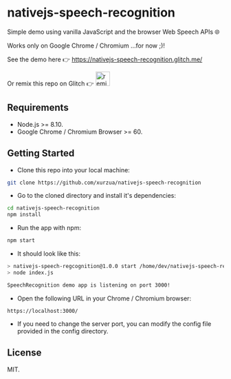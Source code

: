 # nativejs-speech-recognition

Simple demo using vanilla JavaScript and the browser Web Speech APIs 🌐

Works only on Google Chrome / Chromium ...for now ;)!

See the demo here 👉 https://nativejs-speech-recognition.glitch.me/

Or remix this repo on Glitch 👉
<a href="https://glitch.com/edit/#!/remix/nativejs-speech-recognition">
  <img src="https://cdn.glitch.com/2bdfb3f8-05ef-4035-a06e-2043962a3a13%2Fremix%402x.png?1513093958726" alt="remix button" aria-label="remix" height="33">
</a>

## Requirements

* Node.js >= 8.10.
* Google Chrome / Chromium Browser >= 60.

## Getting Started

* Clone this repo into your local machine:

```sh
git clone https://github.com/xurzua/nativejs-speech-recognition
```

* Go to the cloned directory and install it's dependencies:

```sh
cd nativejs-speech-recognition
npm install
```

* Run the app with npm:

```sh
npm start
```

* It should look like this:

```sh
> nativejs-speech-regcognition@1.0.0 start /home/dev/nativejs-speech-recognition
> node index.js

SpeechRecognition demo app is listening on port 3000!
```

* Open the following URL in your Chrome / Chromium browser:

```
https://localhost:3000/
```
* If you need to change the server port, you can modify the config file provided in the config directory.

## License

MIT.
